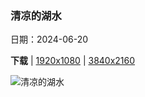 ### 清凉的湖水

日期：2024-06-20

**下载**  |  [1920x1080](https://cn.bing.com/th?id=OHR.SummerSolstice2024_ZH-CN6141918663_1920x1080.jpg)  |  [3840x2160](https://cn.bing.com/th?id=OHR.SummerSolstice2024_ZH-CN6141918663_UHD.jpg)

![清凉的湖水](https://cn.bing.com/th?id=OHR.SummerSolstice2024_ZH-CN6141918663_1920x1080.jpg "蓝色水面上的渔船航拍图，郴州市，湖南省，中国 (© Haitong Yu/Getty images)")

